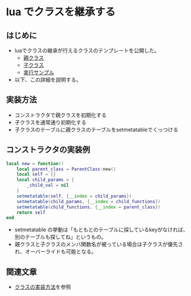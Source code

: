 # lua でクラスを継承する

## はじめに

* luaでクラスの継承が行えるクラスのテンプレートを公開した。
	* [親クラス](./parent_class.lua)
	* [子クラス](./child_class.lua)
	* [実行サンプル](./test.lua)
* 以下、この詳細を説明する。

## 実装方法

* コンストラクタで親クラスを初期化する
* 子クラスを通常通り初期化する
* 子クラスのテーブルに親クラスのテーブルをsetmetatableでくっつける

## コンストラクタの実装例

```lua
local new = function()
	local parent_class = ParentClass:new()
	local self = {}
	local child_params = {
		_child_val = nil
	}
	setmetatable(self, {__index = child_params})
	setmetatable(child_params, {__index = child_functions})
	setmetatable(child_functions, {__index = parent_class})
	return self
end
```

* setmetatable の挙動は「もともとのテーブルに探しているkeyがなければ、別のテーブルも探してね」というもの。
* 親クラスと子クラスのメンバ関数名が被っている場合は子クラスが優先され、オーバーライドも可能となる。

## 関連文章

* [クラスの実装方法](../how_to_make_class/readme.md)を参照
